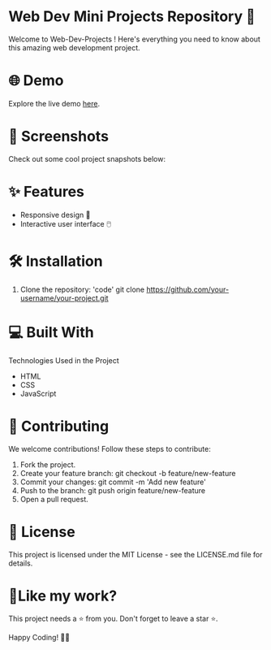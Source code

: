 #  Web Dev Mini Projects Repository 🚀
Welcome to Web-Dev-Projects ! Here's everything you need to know about this amazing web development project.
# 🌐 Demo
Explore the live demo [here](https://aachal28.github.io/Web-Dev-Projects/).
# 📸 Screenshots
Check out some cool project snapshots below:
# ✨ Features
- Responsive design 📱
- Interactive user interface 🖱️
# 🛠️ Installation
1. Clone the repository:
'code' git clone https://github.com/your-username/your-project.git

# 💻 Built With
Technologies Used in the Project
- HTML
- CSS
- JavaScript

# 🤝 Contributing
We welcome contributions! Follow these steps to contribute:

1. Fork the project.
2. Create your feature branch: git checkout -b feature/new-feature
3. Commit your changes: git commit -m 'Add new feature'
4. Push to the branch: git push origin feature/new-feature
5. Open a pull request.

# 📄 License
This project is licensed under the MIT License - see the LICENSE.md file for details.
# 💖Like my work?
This project needs a ⭐️ from you. Don't forget to leave a star ⭐️.


Happy Coding! 🚀✨
